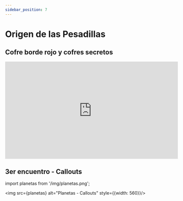 ```yaml
---
sidebar_position: 7
---
```


# Origen de las Pesadillas

## Cofre borde rojo y cofres secretos

<iframe width="560" height="315" src="https://www.youtube.com/embed/7sGyDbvrn4Y?si=J8G0arxgOFII3Fqe" title="YouTube video player" frameborder="0" allow="accelerometer; autoplay; clipboard-write; encrypted-media; gyroscope; picture-in-picture; web-share" referrerpolicy="strict-origin-when-cross-origin" allowfullscreen></iframe>

## 3er encuentro - Callouts

import planetas from '/img/planetas.png';

<img src={planetas} alt="Planetas - Callouts" style={{width: 560}}/>